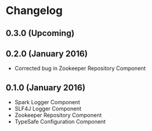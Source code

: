 # Changelog

## 0.3.0 (Upcoming)

## 0.2.0 (January 2016)

- Corrected bug in Zookeeper Repository Component

## 0.1.0 (January 2016)

- Spark Logger Component
- SLF4J Logger Component
- Zookeeper Repository Component
- TypeSafe Configuration Component